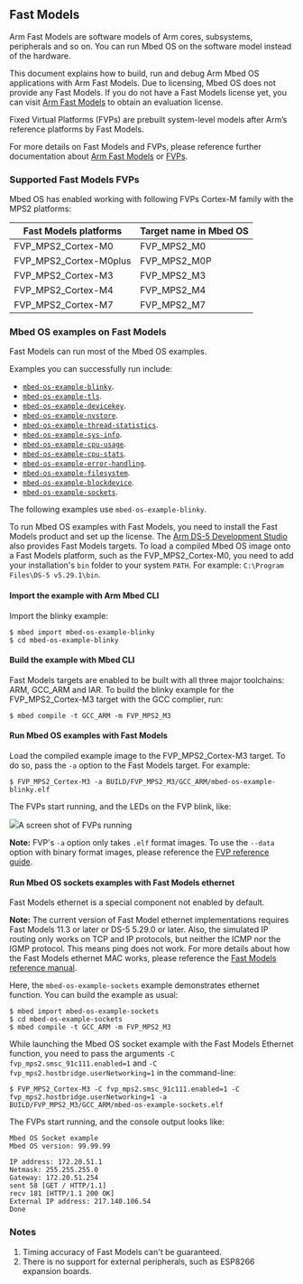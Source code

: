 ## Fast Models

Arm Fast Models are software models of Arm cores, subsystems, peripherals and so on. You can run Mbed OS on the software model instead of the hardware.

This document explains how to build, run and debug Arm Mbed OS applications with Arm Fast Models. Due to licensing, Mbed OS does not provide any Fast Models. If you do not have a Fast Models license yet, you can visit [Arm Fast Models](https://developer.arm.com/products/system-design/fast-models) to obtain an evaluation license.

Fixed Virtual Platforms (FVPs) are prebuilt system-level models after Arm’s reference platforms by Fast Models.

For more details on Fast Models and FVPs, please reference further documentation about [Arm Fast Models](https://developer.arm.com/products/system-design/fast-models) or [FVPs](https://developer.arm.com/products/system-design/fixed-virtual-platforms).

### Supported Fast Models FVPs

Mbed OS has enabled working with following FVPs Cortex-M family with the MPS2 platforms:

Fast Models platforms | Target name in Mbed OS
---|---
FVP_MPS2_Cortex-M0 | FVP_MPS2_M0
FVP_MPS2_Cortex-M0plus | FVP_MPS2_M0P
FVP_MPS2_Cortex-M3 | FVP_MPS2_M3
FVP_MPS2_Cortex-M4 | FVP_MPS2_M4
FVP_MPS2_Cortex-M7 | FVP_MPS2_M7

### Mbed OS examples on Fast Models

Fast Models can run most of the Mbed OS examples.

Examples you can successfully run include:

- [`mbed-os-example-blinky`](https://os.mbed.com/teams/mbed-os-examples/code/mbed-os-example-blinky/).
- [`mbed-os-example-tls`](https://os.mbed.com/teams/mbed-os-examples/code/mbed-os-example-tls-benchmark/).
- [`mbed-os-example-devicekey`](https://os.mbed.com/docs/development/apis/devicekey.html#devicekey-example).
- [`mbed-os-example-nvstore`](https://os.mbed.com/docs/development/apis/nvstore.html#nvstore-example).
- [`mbed-os-example-thread-statistics`](https://os.mbed.com/docs/development/apis/mbed-statistics.html#thread-statistics-example).
- [`mbed-os-example-sys-info`](https://os.mbed.com/docs/development/apis/mbed-statistics.html#system-information-example).
- [`mbed-os-example-cpu-usage`](https://os.mbed.com/docs/development/apis/mbed-statistics.html#cpu-usage-example).
- [`mbed-os-example-cpu-stats`](https://os.mbed.com/docs/development/apis/mbed-statistics.html#cpu-statistics-example).
- [`mbed-os-example-error-handling`](https://os.mbed.com/docs/development/apis/error-handling.html#error-handling-example).
- [`mbed-os-example-filesystem`](https://os.mbed.com/docs/development/apis/filesystem.html#file-system-example).
- [`mbed-os-example-blockdevice`](https://os.mbed.com/docs/development/apis/blockdevice.html#blockdevice-example).
- [`mbed-os-example-sockets`](https://os.mbed.com/docs/development/apis/socket.html#socket-example).

The following examples use `mbed-os-example-blinky`.

To run Mbed OS examples with Fast Models, you need to install the Fast Models product and set up the license. The [Arm DS-5 Development Studio](https://developer.arm.com/products/software-development-tools/ds-5-development-studio) also provides Fast Models targets. To load a compiled Mbed OS image onto a Fast Models platform, such as the FVP_MPS2_Cortex-M0, you need to add your installation's `bin` folder to your system `PATH`. For example: `C:\Program Files\DS-5 v5.29.1\bin`.

#### Import the example with Arm Mbed CLI

Import the blinky example:

```
$ mbed import mbed-os-example-blinky
$ cd mbed-os-example-blinky
```

#### Build the example with Mbed CLI

Fast Models targets are enabled to be built with all three major toolchains: ARM, GCC_ARM and IAR. To build the blinky example for the FVP_MPS2_Cortex-M3 target with the GCC complier, run:

```
$ mbed compile -t GCC_ARM -m FVP_MPS2_M3
```

#### Run Mbed OS examples with Fast Models

Load the compiled example image to the FVP_MPS2_Cortex-M3 target. To do so, pass the `-a` option to the Fast Models target. For example:

```
$ FVP_MPS2_Cortex-M3 -a BUILD/FVP_MPS2_M3/GCC_ARM/mbed-os-example-blinky.elf
```

The FVPs start running, and the LEDs on the FVP blink, like:

<span class="images">![](https://s3-us-west-2.amazonaws.com/mbed-os-docs-images/fastmodel_cm3.png)<span>A screen shot of FVPs running</span></span>

<span class="notes">**Note:** FVP's `-a` option only takes `.elf` format images. To use the `--data` option with binary format images, please reference the [FVP reference guide](https://developer.arm.com/docs/100966/latest).</span>

#### Run Mbed OS sockets examples with Fast Models ethernet

Fast Models ethernet is a special component not enabled by default.

<span class="notes">**Note:** The current version of Fast Model ethernet implementations requires Fast Models 11.3 or later or DS-5 5.29.0 or later. Also, the simulated IP routing only works on TCP and IP protocols, but neither the ICMP nor the IGMP protocol. This means ping does not work. For more details about how the Fast Models ethernet MAC works, please reference the [Fast Models reference manual](https://developer.arm.com/products/system-design/fast-models/docs/100964/latest/introduction/network-set-up/user-mode-networking).</span>

Here, the `mbed-os-example-sockets` example demonstrates ethernet function. You can build the example as usual:

```
$ mbed import mbed-os-example-sockets
$ cd mbed-os-example-sockets
$ mbed compile -t GCC_ARM -m FVP_MPS2_M3
```

While launching the Mbed OS socket example with the Fast Models Ethernet function, you need to pass the arguments  `-C fvp_mps2.smsc_91c111.enabled=1` and `-C fvp_mps2.hostbridge.userNetworking=1` in the command-line:

```
$ FVP_MPS2_Cortex-M3 -C fvp_mps2.smsc_91c111.enabled=1 -C fvp_mps2.hostbridge.userNetworking=1 -a BUILD/FVP_MPS2_M3/GCC_ARM/mbed-os-example-sockets.elf
```

The FVPs start running, and the console output looks like:

```
Mbed OS Socket example
Mbed OS version: 99.99.99

IP address: 172.20.51.1
Netmask: 255.255.255.0
Gateway: 172.20.51.254
sent 58 [GET / HTTP/1.1]
recv 181 [HTTP/1.1 200 OK]
External IP address: 217.140.106.54
Done
```

### Notes

1. Timing accuracy of Fast Models can't be guaranteed.
1. There is no support for external peripherals, such as ESP8266 expansion boards.

